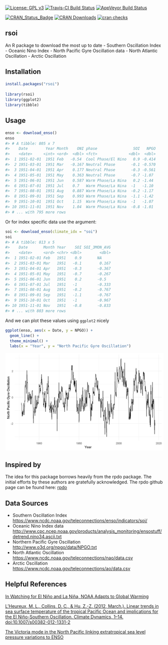 
<!-- README.md is generated from README.Rmd. Please edit that file -->

[![License: GPL
v3](https://img.shields.io/badge/License-GPL%20v3-blue.svg)](https://www.gnu.org/licenses/gpl-3.0)
[![Travis-CI Build
Status](http://travis-ci.org/boshek/rsoi.svg?branch=master)](https://travis-ci.org/boshek/rsoi)
[![AppVeyor Build
Status](https://ci.appveyor.com/api/projects/status/github/boshek/rsoi?branch=master&svg=true)](https://ci.appveyor.com/project/boshek/rsoi)

[![CRAN\_Status\_Badge](https://www.r-pkg.org/badges/version/rsoi)](https://cran.r-project.org/package=rsoi)
[![CRAN
Downloads](https://cranlogs.r-pkg.org/badges/rsoi?color=brightgreen)](https://CRAN.R-project.org/package=rsoi)
[![cran
checks](https://cranchecks.info/badges/worst/rsoi)](https://cran.rstudio.com/web/checks/check_results_rsoi.html)

## rsoi

An R package to download the most up to date - Southern Oscillation
Index - Oceanic Nino Index - North Pacific Gyre Oscillation data - North
Atlantic Oscillation - Arctic Oscillation

## Installation

``` r
install.packages("rsoi")

library(rsoi)
library(ggplot2)
library(tibble)
```

## Usage

``` r
enso <- download_enso()
enso
#> # A tibble: 805 x 7
#>    Date        Year Month    ONI phase                SOI   NPGO
#>    <date>     <int> <ord>  <dbl> <fct>              <dbl>  <dbl>
#>  1 1951-02-01  1951 Feb   -0.54  Cool Phase/El Nino   0.9 -0.414
#>  2 1951-03-01  1951 Mar   -0.167 Neutral Phase       -0.1 -0.570
#>  3 1951-04-01  1951 Apr    0.177 Neutral Phase       -0.3 -0.561
#>  4 1951-05-01  1951 May    0.363 Neutral Phase       -0.7 -1.07 
#>  5 1951-06-01  1951 Jun    0.587 Warm Phase/La Nina   0.2 -1.44 
#>  6 1951-07-01  1951 Jul    0.7   Warm Phase/La Nina  -1   -1.10 
#>  7 1951-08-01  1951 Aug    0.887 Warm Phase/La Nina  -0.2 -1.17 
#>  8 1951-09-01  1951 Sep    0.993 Warm Phase/La Nina  -1.1 -1.42 
#>  9 1951-10-01  1951 Oct    1.15  Warm Phase/La Nina  -1   -1.07 
#> 10 1951-11-01  1951 Nov    1.04  Warm Phase/La Nina  -0.8 -1.01 
#> # ... with 795 more rows
```

Or for index specific data use the  argument:

``` r
soi <- download_enso(climate_idx = "soi")
soi
#> # A tibble: 813 x 5
#>    Date       Month Year    SOI SOI_3MON_AVG
#>    <date>     <ord> <chr> <dbl>        <dbl>
#>  1 1951-02-01 Feb   1951    0.9       NA    
#>  2 1951-03-01 Mar   1951   -0.1        0.167
#>  3 1951-04-01 Apr   1951   -0.3       -0.367
#>  4 1951-05-01 May   1951   -0.7       -0.267
#>  5 1951-06-01 Jun   1951    0.2       -0.5  
#>  6 1951-07-01 Jul   1951   -1         -0.333
#>  7 1951-08-01 Aug   1951   -0.2       -0.767
#>  8 1951-09-01 Sep   1951   -1.1       -0.767
#>  9 1951-10-01 Oct   1951   -1         -0.967
#> 10 1951-11-01 Nov   1951   -0.8       -0.833
#> # ... with 803 more rows
```

And we can plot these values using `ggplot2` nicely

``` r
ggplot(enso, aes(x = Date, y = NPGO)) +
  geom_line() +
  theme_minimal() +
  labs(x = "Year", y = "North Pacific Gyre Oscillation")
```

![](man/figures/plot-1.png)<!-- -->

## Inspired by

The idea for this package borrows heavily from the rpdo package. The
initial efforts by these authors are gratefully acknowledged. The rpdo
github page can be found here:
[rpdo](https://github.com/poissonconsulting/rpdo)

## Data Sources

  - Southern Oscillation Index
    <https://www.ncdc.noaa.gov/teleconnections/enso/indicators/soi/>
  - Oceanic Nino Index data
    <http://www.cpc.ncep.noaa.gov/products/analysis_monitoring/ensostuff/detrend.nino34.ascii.txt>
  - Northern Pacific Gyre Oscillation
    <http://www.o3d.org/npgo/data/NPGO.txt>
  - North Atlantic Oscillation
    <https://www.ncdc.noaa.gov/teleconnections/nao/data.csv>
  - Arctic Oscillation
    <https://www.ncdc.noaa.gov/teleconnections/ao/data.csv>

## Helpful References

[In Watching for El Niño and La Niña, NOAA Adapts to Global
Warming](https://www.climate.gov/news-features/understanding-climate/watching-el-ni%C3%B1o-and-la-ni%C3%B1a-noaa-adapts-global-warming)

[L’Heureux, M. L., Collins, D. C., & Hu, Z.-Z. (2012, March.). Linear
trends in sea surface temperature of the tropical Pacific Ocean and
implications for the El Niño-Southern Oscillation. Climate
Dynamics, 1–14.
doi:10.1007/s00382-012-1331-2](https://link.springer.com/article/10.1007%2Fs00382-012-1331-2)

[The Victoria mode in the North Pacific linking extratropical sea level
pressure variations to
ENSO](http://onlinelibrary.wiley.com/doi/10.1002/2014JD022221/pdf)
